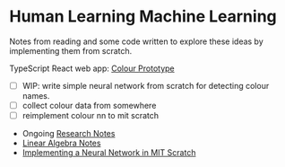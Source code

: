 # Human Learning Machine Learning

Notes from reading and some code written to explore these ideas by implementing them from scratch.

TypeScript React web app: [Colour Prototype](color-prototype/README.md)

* [ ] WIP: write simple neural network from scratch for detecting colour names.
* [ ] collect colour data from somewhere
* [ ] reimplement colour nn to mit scratch

* Ongoing [Research Notes](ml-research.md)
* [Linear Algebra Notes](linear-algebra.md)
* [Implementing a Neural Network in MIT Scratch](scratch-nn.md)
